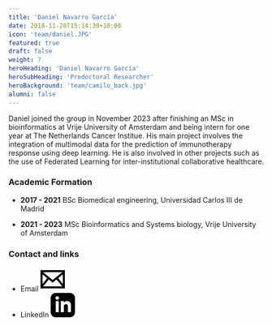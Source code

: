 ```yaml
---
title: 'Daniel Navarro García'
date: 2018-11-28T15:14:39+10:00
icon: 'team/daniel.JPG'
featured: true
draft: false
weight: 7
heroHeading: 'Daniel Navarro García'
heroSubHeading: 'Predoctoral Researcher'
heroBackground: 'team/camilo_back.jpg'
alumni: false
---
```


Daniel joined the group in November 2023 after finishing an MSc in bioinformatics at Vrije University of Amsterdam and being intern for one year at The Netherlands Cancer Institue. His main project involves the integration of multimodal data for the prediction of immunotherapy response using deep learning. He is also involved in other projects such as the use of Federated Learning for inter-institutional collaborative healthcare. 

### Academic Formation

- **2017 - 2021** BSc Biomedical engineering, Universidad Carlos III de Madrid

- **2021 - 2023** MSc Bioinformatics and Systems biology, Vrije University of Amsterdam


### Contact and links
- Email [![profile](/social/mail.svg)](mailto:danielnavarro@vhio.net)
- LinkedIn [![profile](/social/linkedin.svg)](http://linkedin.com/in/daniel-navarro-garc%C3%ADa)
